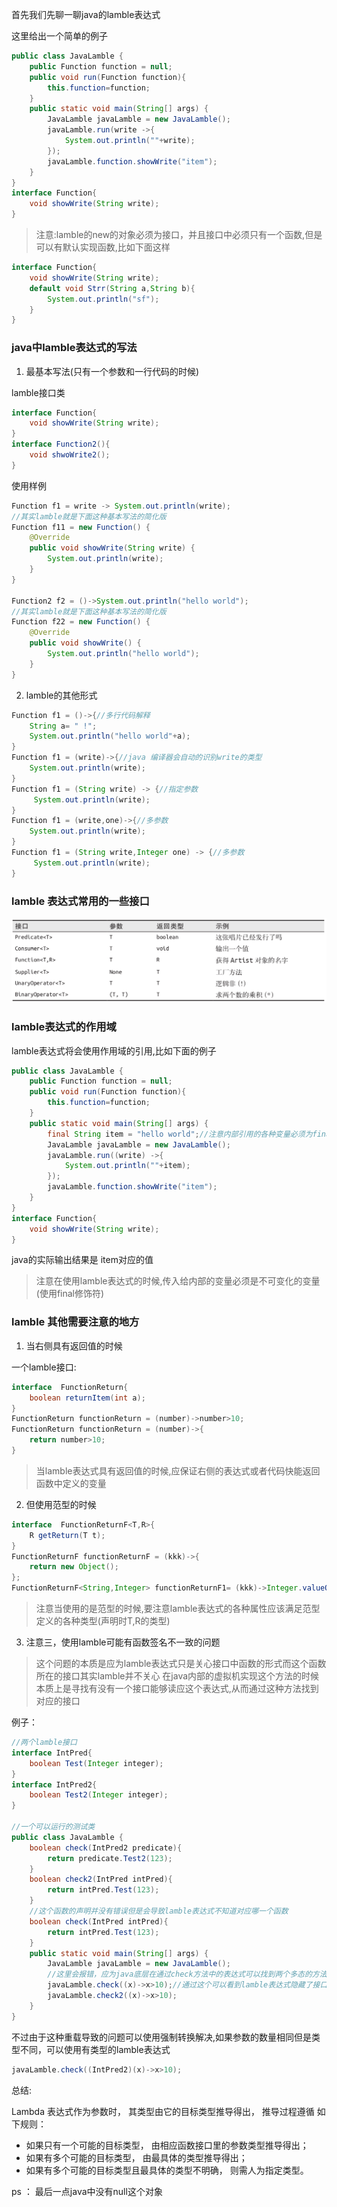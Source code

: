 首先我们先聊一聊java的lamble表达式

这里给出一个简单的例子

```java
public class JavaLamble {
    public Function function = null;
    public void run(Function function){
        this.function=function;
    }
    public static void main(String[] args) {
        JavaLamble javaLamble = new JavaLamble();
        javaLamble.run(write ->{
            System.out.println(""+write);
        });
        javaLamble.function.showWrite("item");
    }
}
interface Function{
    void showWrite(String write);
}
```

> 注意:lamble的new的对象必须为接口，并且接口中必须只有一个函数,但是可以有默认实现函数,比如下面这样

```java
interface Function{
    void showWrite(String write);
    default void Strr(String a,String b){
        System.out.println("sf");
    }
}
```

### java中lamble表达式的写法

1. 最基本写法(只有一个参数和一行代码的时候)

lamble接口类

```java
interface Function{
    void showWrite(String write);
}
interface Function2(){
    void shwoWrite2();
}
```

使用样例

```java
Function f1 = write -> System.out.println(write);
//其实lamble就是下面这种基本写法的简化版
Function f11 = new Function() {
    @Override
    public void showWrite(String write) {   
        System.out.println(write);     
    }
}

Function2 f2 = ()->System.out.println("hello world");
//其实lamble就是下面这种基本写法的简化版
Function f22 = new Function() {
    @Override
    public void showWrite() {
        System.out.println("hello world");  
    }
}
```

2. lamble的其他形式

```java
Function f1 = ()->{//多行代码解释
    String a= " !";
    System.out.println("hello world"+a);
}
Function f1 = (write)->{//java 编译器会自动的识别write的类型
    System.out.println(write);
}
Function f1 = (String write) -> {//指定参数
     System.out.println(write);
}
Function f1 = (write,one)->{//多参数
    System.out.println(write);
}
Function f1 = (String write,Integer one) -> {//多参数
     System.out.println(write);
}
```

### lamble 表达式常用的一些接口

  ![](/blogimg/java/stream_lamble/3.png)

### lamble表达式的作用域

lamble表达式将会使用作用域的引用,比如下面的例子

```java
public class JavaLamble {
    public Function function = null;
    public void run(Function function){
        this.function=function;
    }
    public static void main(String[] args) {
        final String item = "hello world";//注意内部引用的各种变量必须为final 不可修改的变量否则会报错
        JavaLamble javaLamble = new JavaLamble();
        javaLamble.run((write) ->{
            System.out.println(""+item);
        });
        javaLamble.function.showWrite("item");
    }
}
interface Function{
    void showWrite(String write);
}

```
java的实际输出结果是 item对应的值

> 注意在使用lamble表达式的时候,传入给内部的变量必须是不可变化的变量(使用final修饰符)

### lamble 其他需要注意的地方

1. 当右侧具有返回值的时候

一个lamble接口:

```java
interface  FunctionReturn{
    boolean returnItem(int a);
}
FunctionReturn functionReturn = (number)->number>10;
FunctionReturn functionReturn = (number)->{
    return number>10;
}
```

> 当lamble表达式具有返回值的时候,应保证右侧的表达式或者代码快能返回函数中定义的变量

2. 但使用范型的时候

```java
interface  FunctionReturnF<T,R>{
    R getReturn(T t);
}
FunctionReturnF functionReturnF = (kkk)->{
    return new Object();
};
FunctionReturnF<String,Integer> functionReturnF1= (kkk)->Integer.valueOf(kkk);
```

> 注意当使用的是范型的时候,要注意lamble表达式的各种属性应该满足范型定义的各种类型(声明时T,R的类型)

3. 注意三，使用lamble可能有函数签名不一致的问题

> 这个问题的本质是应为lamble表达式只是关心接口中函数的形式而这个函数所在的接口其实lamble并不关心
> 在java内部的虚拟机实现这个方法的时候本质上是寻找有没有一个接口能够读应这个表达式,从而通过这种方法找到对应的接口

例子：

```java
//两个lamble接口
interface IntPred{
    boolean Test(Integer integer);
}
interface IntPred2{
    boolean Test2(Integer integer);
}

//一个可以运行的测试类
public class JavaLamble {
    boolean check(IntPred2 predicate){
        return predicate.Test2(123);
    }
    boolean check2(IntPred intPred){
        return intPred.Test(123);
    }
    //这个函数的声明并没有错误但是会导致lamble表达式不知道对应哪一个函数
    boolean check(IntPred intPred){
        return intPred.Test(123);
    }
    public static void main(String[] args) {
        JavaLamble javaLamble = new JavaLamble();
        //这里会报错，应为java底层在通过check方法中的表达式可以找到两个多态的方法java 不知到匹配哪一个
        javaLamble.check((x)->x>10);//通过这个可以看到lamble表达式隐藏了接口的类名,本质上是通过这个函数去对应的接口
        javaLamble.check2((x)->x>10);
    }
}
```

不过由于这种重载导致的问题可以使用强制转换解决,如果参数的数量相同但是类型不同，可以使用有类型的lamble表达式

```java
javaLamble.check((IntPred2)(x)->x>10);
```

总结:

Lambda 表达式作为参数时， 其类型由它的目标类型推导得出， 推导过程遵循
如下规则：
- 如果只有一个可能的目标类型， 由相应函数接口里的参数类型推导得出；
- 如果有多个可能的目标类型， 由最具体的类型推导得出；
- 如果有多个可能的目标类型且最具体的类型不明确， 则需人为指定类型。

ps ： 最后一点java中没有null这个对象